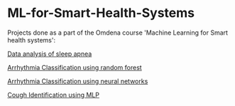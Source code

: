 # ML-for-Smart-Health-Systems


Projects done as a part of the Omdena course 'Machine Learning for Smart health systems':

[Data analysis of sleep apnea](https://github.com/lk-learner/ML-for-Smart-Health-Systems/tree/main/Project-1)

[Arrhythmia Classification using random forest](https://github.com/lk-learner/ML-for-Smart-Health-Systems/tree/main/Project-2)

[Arrhythmia Classification using neural networks](https://github.com/lk-learner/ML-for-Smart-Health-Systems/tree/main/Project-3)

[Cough Identification using MLP](https://github.com/lk-learner/ML-for-Smart-Health-Systems/tree/main/Project-4)
